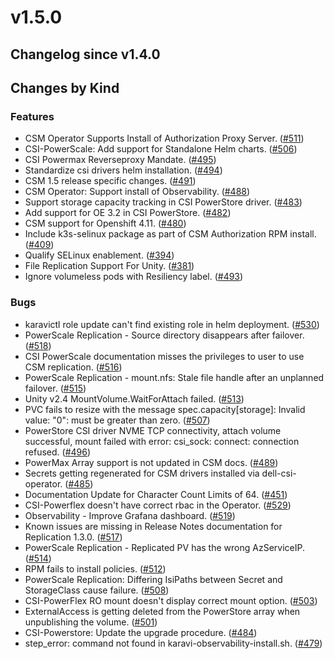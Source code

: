 # v1.5.0 

## Changelog since v1.4.0 

## Changes by Kind 

### Features 

- CSM Operator Supports Install of Authorization Proxy Server. ([#511](https://github.com/dell/csm/issues/511))
- CSI-PowerScale: Add support for Standalone Helm charts. ([#506](https://github.com/dell/csm/issues/506))
- CSI Powermax Reverseproxy Mandate. ([#495](https://github.com/dell/csm/issues/495))
- Standardize csi drivers helm installation. ([#494](https://github.com/dell/csm/issues/494))
- CSM 1.5 release specific changes. ([#491](https://github.com/dell/csm/issues/491))
- CSM Operator: Support install of Observability. ([#488](https://github.com/dell/csm/issues/488))
- Support storage capacity tracking in CSI PowerStore driver. ([#483](https://github.com/dell/csm/issues/483))
- Add support for OE 3.2 in CSI PowerStore. ([#482](https://github.com/dell/csm/issues/482))
- CSM support for Openshift 4.11. ([#480](https://github.com/dell/csm/issues/480))
- Include k3s-selinux package as part of CSM Authorization RPM install. ([#409](https://github.com/dell/csm/issues/409))
- Qualify SELinux enablement. ([#394](https://github.com/dell/csm/issues/394))
- File Replication Support For Unity. ([#381](https://github.com/dell/csm/issues/381))
- Ignore volumeless pods with Resiliency label. ([#493](https://github.com/dell/csm/issues/493))

### Bugs 

- karavictl role update can't find existing role in helm deployment. ([#530](https://github.com/dell/csm/issues/530))
- PowerScale Replication - Source directory disappears after failover. ([#518](https://github.com/dell/csm/issues/518))
- CSI PowerScale documentation misses the privileges to user to use CSM replication. ([#516](https://github.com/dell/csm/issues/516))
- PowerScale Replication - mount.nfs: Stale file handle after an unplanned failover. ([#515](https://github.com/dell/csm/issues/515))
- Unity v2.4 MountVolume.WaitForAttach failed. ([#513](https://github.com/dell/csm/issues/513))
- PVC fails to resize with the message spec.capacity[storage]: Invalid value: "0": must be greater than zero. ([#507](https://github.com/dell/csm/issues/507))
- PowerStore CSI driver NVME TCP connectivity, attach volume successful, mount failed with error: csi_sock: connect: connection refused. ([#496](https://github.com/dell/csm/issues/496))
- PowerMax Array support is not updated in CSM docs. ([#489](https://github.com/dell/csm/issues/489))
- Secrets getting regenerated for CSM drivers installed via dell-csi-operator. ([#485](https://github.com/dell/csm/issues/485))
- Documentation Update for Character Count Limits of 64. ([#451](https://github.com/dell/csm/issues/451))
- CSI-Powerflex doesn't have correct rbac in the Operator. ([#529](https://github.com/dell/csm/issues/529))
- Observability - Improve Grafana dashboard. ([#519](https://github.com/dell/csm/issues/519))
- Known issues are missing in Release Notes documentation for Replication 1.3.0. ([#517](https://github.com/dell/csm/issues/517))
- PowerScale Replication - Replicated PV has the wrong AzServiceIP. ([#514](https://github.com/dell/csm/issues/514))
- RPM fails to install policies. ([#512](https://github.com/dell/csm/issues/512))
- PowerScale Replication: Differing IsiPaths between Secret and StorageClass cause failure. ([#508](https://github.com/dell/csm/issues/508))
- CSI-PowerFlex RO mount doesn't display correct mount option. ([#503](https://github.com/dell/csm/issues/503))
- ExternalAccess is getting deleted from the PowerStore array when unpublishing the volume. ([#501](https://github.com/dell/csm/issues/501))
- CSI-Powerstore: Update the upgrade procedure. ([#484](https://github.com/dell/csm/issues/484))
- step_error: command not found in karavi-observability-install.sh. ([#479](https://github.com/dell/csm/issues/479))
